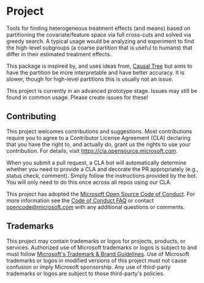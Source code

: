 # Project
Tools for finding heterogeneous treatment effects (and means) based on partitioning the covariate/feature space via full cross-cuts and solved via greedy search. A typical usage would be analyzing and experiment to find the high-level subgroups (a coarse partition that is useful to humans) that differ in their estimated treatment effects. 

This package is inspired by, and uses ideas from, [Causal Tree](https://github.com/susanathey/causalTree) but aims to have the partition be more interpretable and have better accuracy. It is slower, though for high-level partitions this is usually not an issue.

This project is currently in an advanced prototype stage. Issues may still be found in common usage. Please create issues for these!

## Contributing

This project welcomes contributions and suggestions.  Most contributions require you to agree to a
Contributor License Agreement (CLA) declaring that you have the right to, and actually do, grant us
the rights to use your contribution. For details, visit https://cla.opensource.microsoft.com.

When you submit a pull request, a CLA bot will automatically determine whether you need to provide
a CLA and decorate the PR appropriately (e.g., status check, comment). Simply follow the instructions
provided by the bot. You will only need to do this once across all repos using our CLA.

This project has adopted the [Microsoft Open Source Code of Conduct](https://opensource.microsoft.com/codeofconduct/).
For more information see the [Code of Conduct FAQ](https://opensource.microsoft.com/codeofconduct/faq/) or
contact [opencode@microsoft.com](mailto:opencode@microsoft.com) with any additional questions or comments.

## Trademarks

This project may contain trademarks or logos for projects, products, or services. Authorized use of Microsoft 
trademarks or logos is subject to and must follow 
[Microsoft's Trademark & Brand Guidelines](https://www.microsoft.com/en-us/legal/intellectualproperty/trademarks/usage/general).
Use of Microsoft trademarks or logos in modified versions of this project must not cause confusion or imply Microsoft sponsorship.
Any use of third-party trademarks or logos are subject to those third-party's policies.
